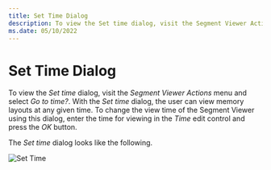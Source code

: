 ```yaml
---
title: Set Time Dialog
description: To view the Set time dialog, visit the Segment Viewer Actions menu and select Go to time?.
ms.date: 05/10/2022
---
```


# Set Time Dialog

To view the *Set time* dialog, visit the *Segment Viewer Actions* menu and select *Go to time?*. With the *Set time* dialog, the user can view memory layouts at any given time. To change the view time of the Segment Viewer using this dialog, enter the time for viewing in the *Time* edit control and press the *OK* button. 

The *Set time* dialog looks like the following. 

![Set Time](\Image\set-time-dialog.png) 